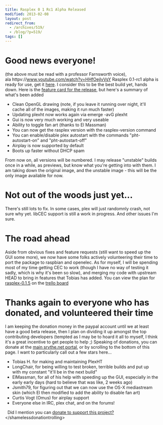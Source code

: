 ```yaml
---
title: Rasplex 0 1 Rc1 Alpha Released
modified: 2013-02-08
layout: post
redirect_from:
  - /archives/519/
  - /blog/?p=519/
tags: []
---
```



Good news everyone!
===================

(the above must be read with a professor Farnsworth voice), ala httpv://www.youtube.com/watch?v=HHfOejlvVsY Rasplex 0.1-rc1 alpha is ready for use, get it [here](http://rasplex.srvthe.net/rasplex-stable.img.zip). I consider this to be the best build yet, hands down. Here is the [feature card for the release](https://trello.com/c/1oMwUL5L), but here's a summary of what's been added

-   Clean OpenGL drawing (note, if you leave it running over night, it'll cache all of the images, making it run much faster)
-   Updating plexht now works again via emerge -avG plexht
-   Gui is now very much working and very useable
-   Ability to toggle fan art (thanks to El Massman)
-   You can now get the rasplex version with the rasplex-version command
-   You can enable/disable plex autostart with the commands "pht-autostart-on" and "pht-autostart-off"
-   Airplay is now supported by default
-   Boots up faster without DHCP spam

From now on, all versions will be numbered. I may release "unstable" builds once in a while, as previews, but know what you're getting into with them. I am taking down the original image, and the unstable image - this will be the only image available for now.

Not out of the woods just yet...
================================

There's still lots to fix. In some cases, plex will just randomnly crash, not sure why yet. libCEC support is still a work in progress. And other issues I'm sure.

The road ahead
==============

Aside from obvious fixes and feature requests (still want to speed up the GUI some more), we now have some folks actively volunteering their time to port the package to raspbian and openelec. As for myself, I will be spending most of my time getting CEC to work (though I have no way of testing it sadly, which is why it's been so slow), and merging my code with upstream HEAD to bring in features that Tobias has added. You can view the plan for [rasplex-0.1.5](https://trello.com/c/dCy1Pd0a) on the [trello board](https://trello.com/board/plex-on-raspberry-pi/510c4d34e1d17df66c00092a)

Thanks again to everyone who has donated, and volunteered their time
====================================================================

I am keeping the donation money in the paypal account until we at least have a good beta release, then I plan on dividing it up amongst the top contributing developers (tempted as I may be to hoard it all to myself, I think it's a great incentive to get people to help ;) Speaking of donations, you can donate at the [main srvthe.net portal](http://srvthe.net), or by scrolling to the bottom of this page. I want to particularly call out a few stars here...

-   Tobias H. for making and maintaining PlexHT
-   LongChair, for being willing to test broken, terrible builds and put up with my constant "it'll be in the next build"
-   ElMassman, for all of his help with speeding up the GUI, especially in the early early days (hard to believe that was like, 2 weeks ago)
-   Jsmith79, for figuring out that we can now use the OS-X mediastream skin (which El then modified to add the ability to disable fan art)
-   Curtis Vogt (Omus) for airplay support
-   Everyone else in IRC, plex chat, and on the forums!

  Did I mention you can [donate to support this project?](http://srvthe.net) \</shamelessdonationtrolling\>
